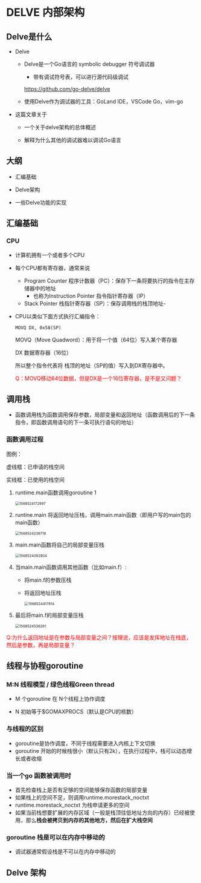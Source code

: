 # DELVE 内部架构

## Delve是什么

- Delve

  - Delve是一个Go语言的 symbolic debugger 符号调试器

    - 带有调试符号表，可以进行源代码级调试

    https://github.com/go-delve/delve

  - 使用Delve作为调试器的工具：GoLand IDE，VSCode Go，vim-go

- 这篇文章关于

  - 一个关于delve架构的总体概述

  - 解释为什么其他的调试器难以调试Go语言

    
## 大纲
- 汇编基础

- Delve架构

- 一些Delve功能的实现

  

## 汇编基础

### CPU

- 计算机拥有一个或者多个CPU

- 每个CPU都有寄存器，通常来说
  - Program Counter 程序计数器（PC）：保存下一条将要执行的指令在主存储器中的地址
    - 也称为Instruction Pointer 指令指针寄存器（IP）
  - Stack Pointer 栈指针寄存器（SP）：保存调用栈的栈顶地址- 

- CPU以类似下面方式执行汇编指令：

  ```assembly
  MOVQ DX, 0x58(SP) 
  ```

  MOVQ（Move Quadword）：用于将一个值（64位）写入某个寄存器

  DX 数据寄存器（16位）

  所以整个指令代表将 栈顶的地址（SP的值）写入到DX寄存器中。

  <font color=red>Q：MOVQ移动64位数据，但是DX是一个16位寄存器，是不是又问题？</font>
  
  

## 调用栈

- 函数调用栈为函数调用保存参数，局部变量和返回地址（函数调用后的下一条指令，即函数调用语句的下一条可执行语句的地址）

### 函数调用过程

图例： 

虚线框：已申请的栈空间

实线框：已使用的栈空间

1. runtime.main函数调用goroutine 1 

   <img src="D:\WorkSpaces\Go\delve文档\internal\1568524172997.png" alt="1568524172997" style="zoom:67%;" />

2. runtine.main 将返回地址压栈，调用main.main函数（即用户写的main包的main函数）

   <img src="D:\WorkSpaces\Go\delve文档\internal\1568524236718.png" alt="1568524236718" style="zoom:67%;" />

3. main.main函数将自己的局部变量压栈

   <img src="D:\WorkSpaces\Go\delve文档\internal\1568524092804.png" alt="1568524092804" style="zoom:67%;" />

4. 当main.main函数调用其他函数（比如main.f）:
   - 将main.f的参数压栈

   - 将返回地址压栈

     <img src="D:\WorkSpaces\Go\delve文档\internal\1568524417914.png" alt="1568524417914" style="zoom:67%;" />

5. 最后将main.f的局部变量压栈

   <img src="D:\WorkSpaces\Go\delve文档\internal\1568524536261.png" alt="1568524536261" style="zoom:67%;" />

<font color=red>Q:为什么返回地址是在参数与局部变量之间？按理说，应该是发挥地址在栈底，然后是参数，再是局部变量？</font>



## 线程与协程goroutine

### M:N 线程模型 / 绿色线程Green thread

- M 个goroutine 在 N个线程上协作调度

- N 初始等于$GOMAXPROCS（默认是CPU的核数）

###  与线程的区别

- goroutine是协作调度，不同于线程需要进入内核上下文切换
- goroutine 开始的时候栈很小（默认只有2k），在执行过程中，栈可以动态增长或者收缩

### 当一个go 函数被调用时

- 首先检查栈上是否有足够的空间能够保存函数的局部变量
- 如果栈上的空间不足，则调用runtime.morestack_noctxt
- runtime.morestack_noctxt 为栈申请更多的空间
- 如果当前栈想要扩展的内存区域（一般是栈顶往低地址方向的内存）已经被使用，那么**栈会被拷贝到内存的其他地方，然后在扩大栈空间**

### goroutine 栈是可以在内存中移动的

- 调试器通常假设栈是不可以在内存中移动的

  

## Delve 架构

